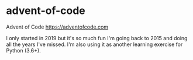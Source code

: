 # advent-of-code

Advent of Code https://adventofcode.com

I only started in 2019 but it's so much fun I'm going back to 2015 and doing all the years I've missed. I'm also using
it as another learning exercise for Python (3.6+).
